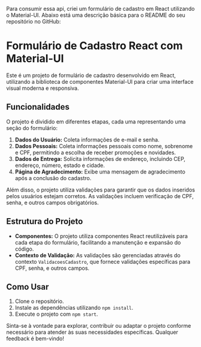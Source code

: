 Para consumir essa api, criei um formulário de cadastro em React utilizando o Material-UI. Abaixo está uma descrição básica para o README do seu repositório no GitHub:

# Formulário de Cadastro React com Material-UI

Este é um projeto de formulário de cadastro desenvolvido em React, utilizando a biblioteca de componentes Material-UI para criar uma interface visual moderna e responsiva.

## Funcionalidades

O projeto é dividido em diferentes etapas, cada uma representando uma seção do formulário:

1. **Dados do Usuário:** Coleta informações de e-mail e senha.
2. **Dados Pessoais:** Coleta informações pessoais como nome, sobrenome e CPF, permitindo a escolha de receber promoções e novidades.
3. **Dados de Entrega:** Solicita informações de endereço, incluindo CEP, endereço, número, estado e cidade.
4. **Página de Agradecimento:** Exibe uma mensagem de agradecimento após a conclusão do cadastro.

Além disso, o projeto utiliza validações para garantir que os dados inseridos pelos usuários estejam corretos. As validações incluem verificação de CPF, senha, e outros campos obrigatórios.

## Estrutura do Projeto

- **Componentes:** O projeto utiliza componentes React reutilizáveis para cada etapa do formulário, facilitando a manutenção e expansão do código.
- **Contexto de Validação:** As validações são gerenciadas através do contexto `ValidacoesCadastro`, que fornece validações específicas para CPF, senha, e outros campos.

## Como Usar

1. Clone o repositório.
2. Instale as dependências utilizando `npm install`.
3. Execute o projeto com `npm start`.

Sinta-se à vontade para explorar, contribuir ou adaptar o projeto conforme necessário para atender às suas necessidades específicas. Qualquer feedback é bem-vindo!
